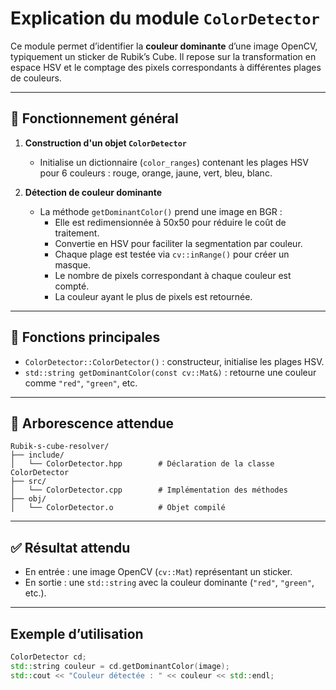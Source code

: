 
# Explication du module `ColorDetector`

Ce module permet d’identifier la **couleur dominante** d’une image OpenCV, typiquement un sticker de Rubik’s Cube. Il repose sur la transformation en espace HSV et le comptage des pixels correspondants à différentes plages de couleurs.

---

## 🔧 Fonctionnement général

1. **Construction d'un objet `ColorDetector`**
   - Initialise un dictionnaire (`color_ranges`) contenant les plages HSV pour 6 couleurs : rouge, orange, jaune, vert, bleu, blanc.

2. **Détection de couleur dominante**
   - La méthode `getDominantColor()` prend une image en BGR :
     - Elle est redimensionnée à 50x50 pour réduire le coût de traitement.
     - Convertie en HSV pour faciliter la segmentation par couleur.
     - Chaque plage est testée via `cv::inRange()` pour créer un masque.
     - Le nombre de pixels correspondant à chaque couleur est compté.
     - La couleur ayant le plus de pixels est retournée.

---

## 🧱 Fonctions principales

- `ColorDetector::ColorDetector()` : constructeur, initialise les plages HSV.
- `std::string getDominantColor(const cv::Mat&)` : retourne une couleur comme `"red"`, `"green"`, etc.

---

## 📁 Arborescence attendue

```
Rubik-s-cube-resolver/
├── include/
│   └── ColorDetector.hpp        # Déclaration de la classe ColorDetector
├── src/
│   └── ColorDetector.cpp        # Implémentation des méthodes
├── obj/
│   └── ColorDetector.o          # Objet compilé
```

---

## ✅ Résultat attendu

- En entrée : une image OpenCV (`cv::Mat`) représentant un sticker.
- En sortie : une `std::string` avec la couleur dominante (`"red"`, `"green"`, etc.).

---

## Exemple d’utilisation

```cpp
ColorDetector cd;
std::string couleur = cd.getDominantColor(image);
std::cout << "Couleur détectée : " << couleur << std::endl;
```
